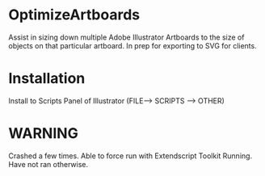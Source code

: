 # OptimizeArtboards
Assist in sizing down multiple Adobe Illustrator Artboards to the size of objects on that particular artboard. In prep for exporting to SVG for clients.

# Installation
Install to Scripts Panel of Illustrator (FILE--> SCRIPTS --> OTHER)

# WARNING
Crashed a few times. Able to force run with Extendscript Toolkit Running. Have not ran otherwise.
